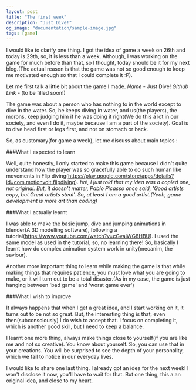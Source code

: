 ```yaml
---
layout: post
title: "The first week"
description: "Just Dive!"
og_image: "documentation/sample-image.jpg"
tags: [game]
---
```


I would like to clarify one thing. I got the idea of game a week on 26th and today is 29th, so, it is less than a week. Although, I was working on the game for much before than that, so I thought, today should be it for my next blog.(The actual reason is that the game was not so good enough to keep me motivated enough so that I could complete it :P).

Let me first talk a little bit about the game I made.
_Name_ - Just Dive!
_Github Link_ - (to be filled soon!)

The game was about a person who has nothing to in the world except to dive in the water. So, he keeps diving in water, and us(the players), the morons, keep judging him if he was doing it right(We do this a lot in our society, and even I do it, maybe because I am a part of the society). Goal is to dive head first or legs first, and not on stomach or back.

So, as customary(for game a week), let me discuss about main topics :

###What I expected to learn

Well, quite honestly, I only started to make this game because I didn't quite understand how the player was so gracefully able to do such human like movements in Flip diving(https://play.google.com/store/apps/details?id=com.motionvolt.flipdiving). _ho!, I just told that my idea was a copied one, not original. But, it doesn't matter, Pablo Picasso once said, 'Good artists copy, but Great artists steal'. So, at least I am a good artist.(Yeah, game development is more art than coding)_

###What I actually learnt

I was able to make the basic jump, dive and jumping animations in blender(A 3D modelling software), following a tutorial(https://www.youtube.com/watch?v=cGvalWG8HBU). I used the same model as used in the tutorial, so, no learning there! So, basically I learnt how do complex animation system work in unity(mecanim, the saviour).

Another more important thing to learn while making the game is that while making things that requires patience, you must love what you are going to make, or it will turn out to be a total disaster.(As in my case, the game is just hanging between 'bad game' and 'worst game ever')

###What I wish to improve

It always happens that when I get a great idea, and I start working on it, it turns out to be not so great. But, the interesting thing is that, even then(subconsciously) I do wish to accept that. I focus on completing it, which is another good skill, but I need to keep a balance.


I learnt one more thing, always make things close to yourself(if you are like me and not so creative). You know about yourself. So, you can use that in your creations. You will be surprised to see the depth of your personality, which we fail to notice in our everyday lives. 

I would like to share one last thing. I already got an idea for the next week! I won't disclose it now, you'll have to wait for that. But one thing, this a an original idea, and close to my heart.
